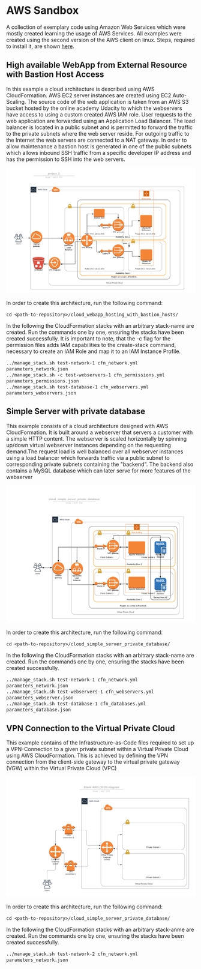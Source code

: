 # AWS Sandbox

A collection of exemplary code using Amazon Web Services which were mostly created learning the usage of AWS Services. All examples were created using the second version of the AWS client on linux. Steps, required to install it, are shown [here](https://docs.aws.amazon.com/de_de/cli/latest/userguide/install-cliv2.html).

## High available WebApp from External Resource with Bastion Host Access

In this example a cloud architecture is described using AWS CloudFormation. AWS EC2 server instances are created using EC2 Auto-Scaling. The source code of the web application is taken from an AWS S3 bucket hosted by the online academy Udacity to which the webservers have access to using a custom created AWS IAM role. User requests to the web application are forwarded using an Application Load Balancer. The load balancer is located in a public subnet and is permitted to forward the traffic to the private subnets where the web server reside. For outgoing traffic to the Internet the web servers are connected to a NAT gateway.
In order to allow maintenance a bastion host is generated in one of the public subnets which allows inbound SSH traffic from a specific developer IP address and has the permission to SSH into the web servers.

![Schematics of the Cloud Architecture](cloud_webapp_hosting_with_bastion_hosts/cloud_architecture.png)

In order to create this architecture, run the following command:

```
cd <path-to-repository>/cloud_webapp_hosting_with_bastion_hosts/
```

In the following the CloudFormation stacks with an arbitrary stack-name are created. Run the commands one by one, ensuring the stacks have been created successfully.
It is important to note, that the -c flag for the permission files adds IAM capabilities to the create-stack command, necessary to create an IAM Role and map it to an IAM Instance Profile.
```
../manage_stack.sh test-network-1 cfn_network.yml parameters_network.json
../manage_stack.sh -c test-webservers-1 cfn_permissions.yml parameters_permissions.json
../manage_stack.sh test-database-1 cfn_webservers.yml parameters_webservers.json
```

## Simple Server with private database

This example consists of a cloud architecture designed with AWS CloudFormation. It is built around a webserver that servers a customer with a simple HTTP content. The webserver is scaled horizontally by spinning up/down virtual webserver instances depending on the requesting demand.The request load is well balanced over all webserver instances using a load balancer which forwards traffic via a public subnet to corresponding private subnets containing the "backend". The backend also contains a MySQL database which can later serve for more features of the webserver

![Schematics of the Cloud Architecture](cloud_simple_webserver_private_database/cloud_architecture.png)

In order to create this architecture, run the following command:

```
cd <path-to-repository>/cloud_simple_server_private_database/
```

In the following the CloudFormation stacks with an arbitrary stack-name are created. Run the commands one by one, ensuring the stacks have been created successfully.

```
../manage_stack.sh test-network-1 cfn_network.yml parameters_network.json
../manage_stack.sh test-webservers-1 cfn_webservers.yml parameters_webserver.json
../manage_stack.sh test-database-1 cfn_databases.yml parameters_database.json
```


## VPN Connection to the Virtual Private Cloud

This example contains of the Infrastructure-as-Code files required to set up a VPN-Connection to a given private subnet within a Virtual Private Cloud using AWS CloudFormation. This is achieved by defining the VPN connection from the client-side gateway to the virtual private gateway (VGW) within the Virtual Private Cloud (VPC)

![Schematics of the Cloud Architecture](cloud_vpn_connection_private_subnets/cloud_architecture.png)

In order to create this architecture, run the following command:

```
cd <path-to-repository>/cloud_simple_server_private_database/
```

In the following the CloudFormation stacks with an arbitrary stack-anme are created. Run the commands one by one, ensuring the stacks have been created successfully.

```
../manage_stack.sh test-network-2 cfn_network.yml parameters_network.json
```
